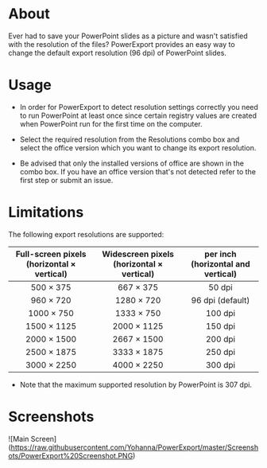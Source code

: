 # About #

Ever had to save your PowerPoint slides as a picture and wasn't satisfied with the resolution of the files? PowerExport provides an easy way to change the default export resolution (96 dpi) of PowerPoint slides.

# Usage

- In order for PowerExport to detect resolution settings correctly you need to run PowerPoint at least once since certain registry values are created when PowerPoint run for the first time on the computer. 

- Select the required resolution from the Resolutions combo box and select the office version which you want to change its export resolution.

- Be advised that only the installed versions of office are shown in the combo box. If you have an office version that's not detected refer to the first step or submit an issue.


# Limitations #

The following export resolutions are supported:


|Full-screen pixels (horizontal × vertical) | Widescreen pixels (horizontal × vertical) | per inch (horizontal and vertical) |
|:------------:|:--------------:|:-------------:|
|500 × 375	 | 667 × 375	|	50 dpi			|
|960 × 720	 | 1280 × 720 	|	96 dpi (default)|
|1000 × 750	 | 1333 × 750	| 100 dpi 			|
|1500 × 1125 | 2000 × 1125	| 150 dpi			|
|2000 × 1500 | 2667 × 1500	| 200 dpi 			|
|2500 × 1875 | 3333 × 1875	| 250 dpi 			|
|3000 × 2250 | 4000 × 2250	| 300 dpi 			| 


- Note that the maximum supported resolution by PowerPoint is 307 dpi.

# Screenshots #

![Main Screen] (https://raw.githubusercontent.com/Yohanna/PowerExport/master/Screenshots/PowerExport%20Screenshot.PNG)
